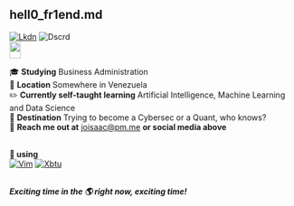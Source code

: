 ## hell0_fr1end.md
[![Lkdn](https://img.shields.io/badge/?&style=for-the-badge&logo=linkedin&logoColor=white&labelColor=000000)](https://linkedin.com/in/johnny-vergara/)  ![Dscrd](https://img.shields.io/badge/mrwonderful_9176-000000?&style=for-the-badge&logo=discord&logoColor=white)<br/>
<a href="https://linkedin.com/in/johnny-vergara/"><img align="center" height="30" src="https://cdn.jsdelivr.net/npm/simple-icons@v3/icons/linkedin.svg" width="20"></a>&nbsp;&nbsp;

:mortar_board: **Studying** Business Administration<br/>
:round_pushpin: **Location** Somewhere in Venezuela<br/>
:pencil2: **Currently self-taught learning** Artificial Intelligence, Machine Learning and Data Science<br/>
:triangular_flag_on_post: **Destination** Trying to become a Cybersec or a Quant, who knows?<br/>
:email: **Reach me out at** joisaac@pm.me **or social media above**<br/><br/>

**:blue_heart: using**<br/>
[![Vim](https://img.shields.io/badge/vim-019733?&style=for-the-badge&logo=vim&logoColor=white)](https://www.vim.org/)  [![Xbtu](https://img.shields.io/badge/xubuntu-2284F2?&style=for-the-badge&logo=xfce&logoColor=white)](https://xubuntu.org/)<br/><br/>

***Exciting time in the :earth_americas: right now, exciting time!***
